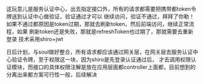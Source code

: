 这玩意儿是服务认证中心，出去指定接口外，所有的请求都需要把携带都token令牌送到认证中心做验证，验证通过才可以
继续访问，验证不通过，拜拜了你勒！如果不通过都原因是token过期，那就去刷新token，然后前端访问，继续正常流程，如果
刷新token还是失败，那就是refreshToken也过期了，那就需要去重新登录
技术采用shiro+jwt

日后计划，与soul做好整合，所有请求都应该通过网关层，在网关层去服务认证中心验证令牌，至于权限这一块，因为shiro是先登录认证通过后，
才去调用权限认证模块，而接口的具体权限注解是放在应用层面都controller上面都，目前想到的分离出来都方案可行性一般，后续解决
